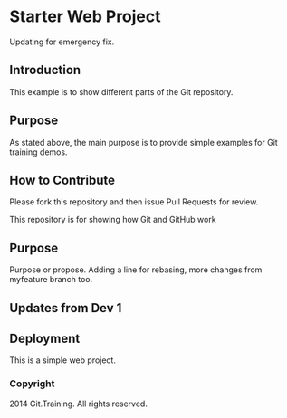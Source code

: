 # Starter Web Project

Updating for emergency fix.

## Introduction

This example is to show different parts of the Git repository.

## Purpose

As stated above, the main purpose is to provide simple examples for Git training demos.

## How to Contribute

Please fork this repository and then issue Pull Requests for review.

This repository is for showing how Git and GitHub work

## Purpose

Purpose or propose. Adding a line for rebasing, more changes from myfeature branch too.

## Updates from Dev 1

## Deployment

This is a simple web project.

### Copyright

2014 Git.Training. All rights reserved.
